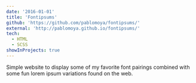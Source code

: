 ```yaml
---
date: '2016-01-01'
title: 'Fontipsums'
github: 'https://github.com/pablomoya/fontipsums/'
external: 'http://pablomoya.github.io/fontipsums/'
tech:
  - HTML
  - SCSS
showInProjects: true
---
```


Simple website to display some of my favorite font pairings combined with some fun lorem ipsum variations found on the web.
